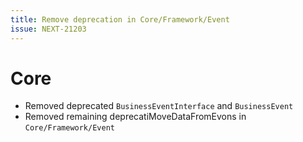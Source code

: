 ```yaml
---
title: Remove deprecation in Core/Framework/Event
issue: NEXT-21203
---
```

# Core
* Removed deprecated `BusinessEventInterface` and `BusinessEvent`
* Removed remaining deprecatiMoveDataFromEvons in `Core/Framework/Event`
